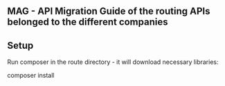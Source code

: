 MAG - API Migration Guide of the routing APIs belonged to the different companies
-------------------

## Setup

Run composer in the route directory - it will download necessary libraries:

composer install
